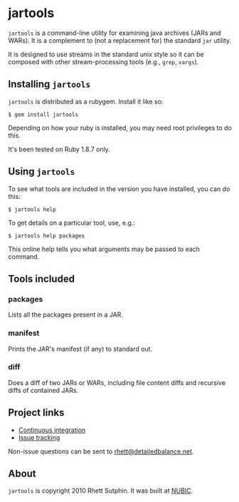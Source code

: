 jartools
========

`jartools` is a command-line utility for examining java archives (JARs
and WARs).  It is a complement to (not a replacement for) the standard
`jar` utility.

It is designed to use streams in the standard unix style so it can be
composed with other stream-processing tools (e.g., `grep`, `xargs`).

Installing `jartools`
---------------------

`jartools` is distributed as a rubygem.  Install it like so:

    $ gem install jartools

Depending on how your ruby is installed, you may need root privileges
to do this.

It's been tested on Ruby 1.8.7 only.

Using `jartools`
----------------

To see what tools are included in the version you have installed, you
can do this:

    $ jartools help

To get details on a particular tool, use, e.g.:

    $ jartools help packages

This online help tells you what arguments may be passed to each command.

Tools included
--------------

### packages

Lists all the packages present in a JAR.

### manifest

Prints the JAR's manifest (if any) to standard out.

### diff

Does a diff of two JARs or WARs, including file content diffs and
recursive diffs of contained JARs.

Project links
-------------

* [Continuous integration](https://ctms-ci.nubic.northwestern.edu/hudson/job/jartools/)
* [Issue tracking](http://github.com/rsutphin/jartools/issues)

Non-issue questions can be sent to rhett@detailedbalance.net.

About
-----

`jartools` is copyright 2010 Rhett Sutphin.  It was built at [NUBIC][].

[NUBIC]: http://www.nucats.northwestern.edu/centers/nubic
